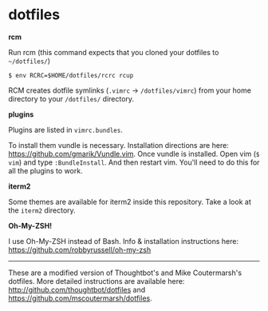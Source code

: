 dotfiles
===================

**rcm**

Run rcm (this command expects that you cloned your dotfiles to `~/dotfiles/`)
```
$ env RCRC=$HOME/dotfiles/rcrc rcup
```
RCM creates dotfile symlinks (`.vimrc` -> `/dotfiles/vimrc`) from your home directory to your `/dotfiles/` directory.

**plugins**

Plugins are listed in `vimrc.bundles`.

To install them vundle is necessary. Installation directions are here: https://github.com/gmarik/Vundle.vim.
Once vundle is installed. Open vim (`$ vim`) and type `:BundleInstall`. And then restart vim. You'll need to do this for all the plugins to work.

**iterm2**  

Some themes are available for iterm2 inside this repository. Take a look at the `iterm2` directory.

**Oh-My-ZSH!**  

I use Oh-My-ZSH instead of Bash. Info & installation instructions here: https://github.com/robbyrussell/oh-my-zsh

---
These are a modified version of Thoughtbot's and Mike Coutermarsh's dotfiles. More detailed instructions are available here: http://github.com/thoughtbot/dotfiles and https://github.com/mscoutermarsh/dotfiles.

